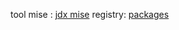 tool mise : [jdx mise](https://github.com/jdx/mise/blob/main/README.md)
registry: [packages](https://mise.jdx.dev/registry.html)
